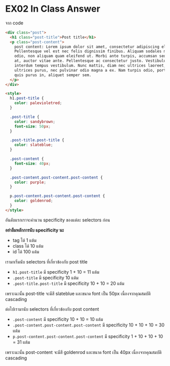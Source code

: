 # EX02 In Class Answer

จาก code

```html
<div class="post">
  <h1 class="post-title">Post title</h1>
  <p class="post-content">
    post content: Lorem ipsum dolor sit amet, consectetur adipiscing elit.
    Pellentesque vel est nec felis dignissim finibus. Aliquam sodales mollis
    odio, non aliquam quam eleifend ut. Morbi ante turpis, accumsan sed vehicula
    at, auctor vitae ante. Pellentesque ac consectetur justo. Vestibulum
    interdum tempus vestibulum. Nunc mattis, diam nec ultrices laoreet, ante leo
    ultrices purus, nec pulvinar odio magna a ex. Nam turpis odio, porttitor
    quis purus in, aliquet semper sem.
  </p>
</div>

<style>
  h1.post-title {
    color: palevioletred;
  }

  .post-title {
    color: sandybrown;
    font-size: 50px;
  }

  .post-title.post-title {
    color: slateblue;
  }

  .post-content {
    font-size: 40px;
  }

  .post-content.post-content.post-content {
    color: purple;
  }

  p.post-content.post-content.post-content {
    color: goldenrod;
  }
</style>
```

อันดับแรกเราจะคำนวน specificity ของแต่ละ selectors ก่อน

**อย่าลืมหลักการนับ specificity นะ**

- tag ได้ 1 แต้ม
- class ได้ 10 แต้ม
- id ได้ 100 แต้ม

เรามาเริ่มนับ selectors ที่เกี่ยวข้องกับ post title

- `h1.post-title` มี specificity 1 + 10 = 11 แต้ม
- `.post-title` มี specificity 10 แต้ม
- `.post-title.post-title` มี specificity 10 + 10 = 20 แต้ม

เพราะฉะนั้น post-title จะมีสี slateblue และขนาด font เป็น 50px เนื่องจากคุณสมบัติ cascading

ต่อไปเรามานับ selectors ที่เกี่ยวข้องกับ post content

- `.post-content` มี specificity 10 + 10 = 10 แต้ม
- `.post-content.post-content.post-content` มี specificity 10 + 10 + 10 = 30 แต้ม
- `p.post-content.post-content.post-content` มี specificity 1 + 10 + 10 + 10 = 31 แต้ม

เพราะฉะนั้น post-content จะมีสี goldenrod และขนาด font เป็น 40px เนื่องจากคุณสมบัติ cascading
